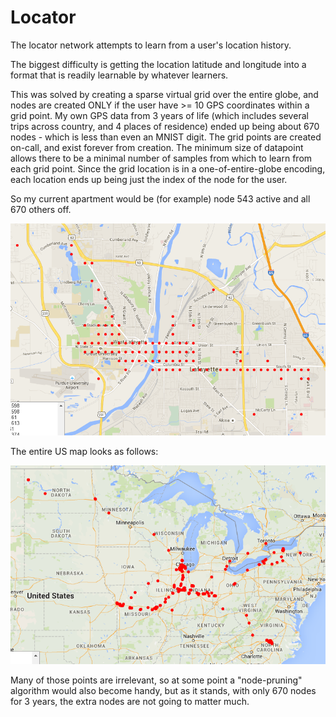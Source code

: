 Locator
=========

The locator network attempts to learn from a user's location history.

The biggest difficulty is getting the location latitude and longitude into a format that is readily learnable by whatever learners.

This was solved by creating a sparse virtual grid over the entire globe, and nodes are created ONLY if the user have >= 10 GPS coordinates within a grid point. My own GPS data from 3 years of life (which includes several trips across country, and 4 places of residence) ended up being about 670 nodes - which is less than even an MNIST digit. The grid points are created on-call, and exist forever from creation. The minimum size of datapoint allows there to be a minimal number of samples from which to learn from each grid point. Since the grid location is in a one-of-entire-globe encoding, each location ends up being just the index of the node for the user.

So my current apartment would be (for example) node 543 active and all 670 others off.

![My location grid of Purdue](./doc/dkumor_purdue.png)


The entire US map looks as follows:

![My location grid of USA](./doc/dkumor_usa.png)


Many of those points are irrelevant, so at some point a "node-pruning" algorithm would also become handy, but as it stands, with only 670 nodes for 3 years, the extra nodes are not going to matter much.
